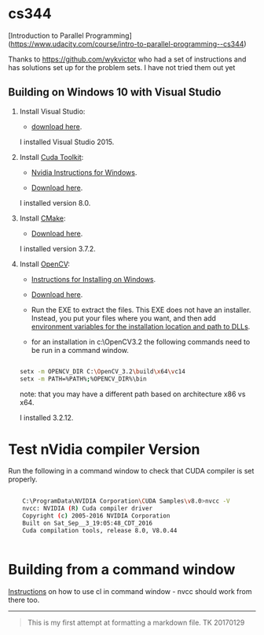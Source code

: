 cs344
=====
[Introduction to Parallel Programming] (https://www.udacity.com/course/intro-to-parallel-programming--cs344)

Thanks to https://github.com/wykvictor who had a set of instructions and has solutions set up for the problem sets.  I have not tried them out yet 

## Building on Windows 10 with Visual Studio

1. Install Visual Studio:

	- [download here](https://www.visualstudio.com/vs/).
	
	I installed Visual Studio 2015.
	
2. Install [Cuda Toolkit](https://developer.nvidia.com/cuda-toolkit):

	- [Nvidia Instructions for Windows](http://docs.nvidia.com/cuda/cuda-installation-guide-microsoft-windows/index.html#axzz4XAtAEBZI).
	
	- [Download here](https://developer.nvidia.com/cuda-downloads).
	
	I installed version 8.0.

3. Install [CMake](https://cmake.org/):

	- [Download here](https://cmake.org/download/).
	
	I installed version 3.7.2.

4. Install [OpenCV](http://opencv.org/):

	- [Instructions for Installing on Windows](http://docs.opencv.org/3.2.0/d3/d52/tutorial_windows_install.html#tutorial_windows_install_prebuilt).
	
	- [Download here](https://sourceforge.net/projects/opencvlibrary/files/opencv-win/).
	
	- Run the EXE to extract the files. This EXE does not have an installer. Instead, you put your files where you want, and then add [environment variables for the installation location and path to DLLs](http://docs.opencv.org/3.2.0/d3/d52/tutorial_windows_install.html#tutorial_windows_install_path).
	 
	- for an installation in c:\OpenCV3.2 the following commands need to be run in a command window.
	
	```sh
	
  	setx -m OPENCV_DIR C:\OpenCV_3.2\build\x64\vc14
  	setx -m PATH=%PATH%;%OPENCV_DIR%\bin
	
	```
	note: that you may have a different path based on architecture x86 vs x64.
	
	I installed 3.2.12.
	
# Test nVidia compiler Version
	
Run the following in a command window to check that CUDA compiler is set properly.
	
```sh
	
	C:\ProgramData\NVIDIA Corporation\CUDA Samples\v8.0>nvcc -V
	nvcc: NVIDIA (R) Cuda compiler driver
	Copyright (c) 2005-2016 NVIDIA Corporation
	Built on Sat_Sep__3_19:05:48_CDT_2016
	Cuda compilation tools, release 8.0, V8.0.44
	
```

# Building from a command window

[Instructions](https://msdn.microsoft.com/en-ca/library/ms235639.aspx) on how to use cl in command window - nvcc should work from there too.


-------------------------------------------------
>This is my first attempt at formatting a markdown file. TK 20170129
